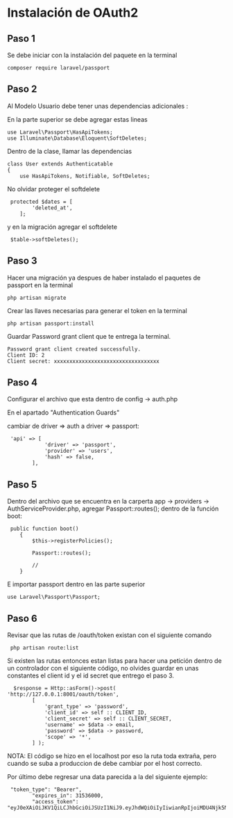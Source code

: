 # Instalación de OAuth2

## Paso 1
Se debe iniciar con la instalación del paquete en la terminal

```
composer require laravel/passport
```

## Paso 2
Al Modelo Usuario debe tener unas dependencias adicionales :


En la parte superior se debe agregar estas lineas
```
use Laravel\Passport\HasApiTokens;
use Illuminate\Database\Eloquent\SoftDeletes;
```

Dentro de la clase, llamar las dependencias
```
class User extends Authenticatable
{
	use HasApiTokens, Notifiable, SoftDeletes;
```

No olvidar proteger el softdelete

```
 protected $dates = [
		'deleted_at',
	];
```
y en la migración agregar el softdelete

```
 $table->softDeletes();
```
## Paso 3

Hacer una migración ya despues de haber instalado el paquetes de passport en la terminal

````
php artisan migrate
````

Crear las llaves necesarias para generar el token en la terminal

````
php artisan passport:install
````

Guardar Password grant client que te entrega la terminal.
````
Password grant client created successfully.
Client ID: 2
Client secret: xxxxxxxxxxxxxxxxxxxxxxxxxxxxxxxxxx
````

## Paso 4

Configurar el archivo que esta dentro de config -> auth.php

En el apartado "Authentication Guards" 

cambiar de driver => auth a driver => passport:

````
 'api' => [
            'driver' => 'passport',
            'provider' => 'users',
            'hash' => false,
        ],
````

## Paso 5

Dentro del archivo que se encuentra en la carperta app -> providers -> AuthServiceProvider.php, agregar  Passport::routes(); dentro de la función boot:

````
 public function boot()
    {
        $this->registerPolicies();

        Passport::routes();

        //
    }
````

E importar passport dentro en las parte superior

````
use Laravel\Passport\Passport;
````

## Paso 6 
Revisar que las rutas de /oauth/token existan con el siguiente comando

````
 php artisan route:list 
````

Si existen las rutas entonces estan listas para hacer una petición dentro de un controlador con el siguiente código,
no olvides guardar en unas constantes el client id y el id secret que entrego el paso 3.

````
  $response = Http::asForm()->post( 'http://127.0.0.1:8001/oauth/token', 
        [
            'grant_type' => 'password',
            'client_id' => self :: CLIENT_ID,
            'client_secret' => self :: CLIENT_SECRET,
            'username' => $data -> email,
            'password' => $data -> password,
            'scope' => '*',
        ] );
````

NOTA: El código se hizo en el localhost por eso la ruta toda extraña, pero cuando se suba a produccion de debe cambiar por el host correcto.

Por último debe regresar una data parecida a la del siguiente ejemplo:

````
 "token_type": "Bearer",
        "expires_in": 31536000,
        "access_token": "eyJ0eXAiOiJKV1QiLCJhbGciOiJSUzI1NiJ9.eyJhdWQiOiIyIiwianRpIjoiMDU4Njk5NzkzOGEyNzU5Yjc2ODgzZWU4MDMxMmU2Njk4NDU4MGNjYTVjZTNkZTRjNDViOGVlODhiOTZmM..."
````











